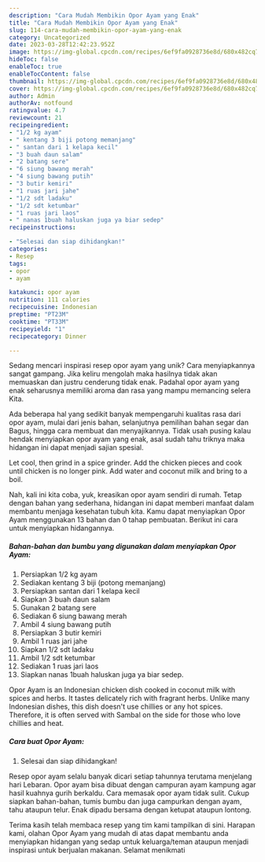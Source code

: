 ```yaml
---
description: "Cara Mudah Membikin Opor Ayam yang Enak"
title: "Cara Mudah Membikin Opor Ayam yang Enak"
slug: 114-cara-mudah-membikin-opor-ayam-yang-enak
category: Uncategorized
date: 2023-03-28T12:42:23.952Z
image: https://img-global.cpcdn.com/recipes/6ef9fa0928736e8d/680x482cq70/opor-ayam-foto-resep-utama.jpg
hideToc: false
enableToc: true
enableTocContent: false
thumbnail: https://img-global.cpcdn.com/recipes/6ef9fa0928736e8d/680x482cq70/opor-ayam-foto-resep-utama.jpg
cover: https://img-global.cpcdn.com/recipes/6ef9fa0928736e8d/680x482cq70/opor-ayam-foto-resep-utama.jpg
author: Admin
authorAv: notfound
ratingvalue: 4.7
reviewcount: 21
recipeingredient:
- "1/2 kg ayam"
- " kentang 3 biji potong memanjang"
- " santan dari 1 kelapa kecil"
- "3 buah daun salam"
- "2 batang sere"
- "6 siung bawang merah"
- "4 siung bawang putih"
- "3 butir kemiri"
- "1 ruas jari jahe"
- "1/2 sdt ladaku"
- "1/2 sdt ketumbar"
- "1 ruas jari laos"
- " nanas 1buah haluskan juga ya biar sedep"
recipeinstructions:

- "Selesai dan siap dihidangkan!"
categories:
- Resep
tags:
- opor
- ayam

katakunci: opor ayam 
nutrition: 111 calories
recipecuisine: Indonesian
preptime: "PT23M"
cooktime: "PT33M"
recipeyield: "1"
recipecategory: Dinner

---
```





Sedang mencari inspirasi resep opor ayam yang unik? Cara menyiapkannya sangat gampang. Jika keliru mengolah maka hasilnya tidak akan memuaskan dan justru cenderung tidak enak. Padahal opor ayam yang enak seharusnya memiliki aroma dan rasa yang mampu memancing selera Kita.





Ada beberapa hal yang sedikit banyak mempengaruhi kualitas rasa dari opor ayam, mulai dari jenis bahan, selanjutnya pemilihan bahan segar dan Bagus, hingga cara membuat dan menyajikannya. Tidak usah pusing kalau hendak menyiapkan opor ayam yang enak,      asal sudah tahu triknya maka hidangan ini dapat menjadi sajian spesial.














Let cool, then grind in a spice grinder. Add the chicken pieces and cook until chicken is no longer pink. Add water and coconut milk and bring to a boil.






Nah, kali ini kita coba, yuk, kreasikan opor ayam sendiri di rumah. Tetap dengan bahan yang sederhana, hidangan ini dapat memberi manfaat dalam membantu menjaga kesehatan tubuh kita. Kamu dapat menyiapkan Opor Ayam menggunakan 13 bahan dan 0 tahap pembuatan. Berikut ini cara untuk menyiapkan hidangannya.

<!--inarticleads1-->

##### Bahan-bahan dan bumbu yang digunakan dalam menyiapkan Opor Ayam:

1. Persiapkan 1/2 kg ayam
1. Sediakan  kentang 3 biji (potong memanjang)
1. Persiapkan  santan dari 1 kelapa kecil
1. Siapkan 3 buah daun salam
1. Gunakan 2 batang sere
1. Sediakan 6 siung bawang merah
1. Ambil 4 siung bawang putih
1. Persiapkan 3 butir kemiri
1. Ambil 1 ruas jari jahe
1. Siapkan 1/2 sdt ladaku
1. Ambil 1/2 sdt ketumbar
1. Sediakan 1 ruas jari laos
1. Siapkan  nanas 1buah haluskan juga ya biar sedep.


Opor Ayam is an Indonesian chicken dish cooked in coconut milk with spices and herbs. It tastes delicately rich with fragrant herbs. Unlike many Indonesian dishes, this dish doesn&#39;t use chillies or any hot spices. Therefore, it is often served with Sambal on the side for those who love chillies and heat. 

<!--inarticleads2-->

##### Cara buat Opor Ayam:


1. Selesai dan siap dihidangkan!

Resep opor ayam selalu banyak dicari setiap tahunnya terutama menjelang hari Lebaran. Opor ayam bisa dibuat dengan campuran ayam kampung agar hasil kuahnya gurih berkaldu. Cara memasak opor ayam tidak sulit. Cukup siapkan bahan-bahan, tumis bumbu dan juga campurkan dengan ayam, tahu ataupun telur. Enak dipadu bersama dengan ketupat ataupun lontong. 

Terima kasih telah membaca resep yang tim kami tampilkan di sini. Harapan kami, olahan Opor Ayam yang mudah di atas dapat membantu anda menyiapkan hidangan yang sedap untuk keluarga/teman ataupun menjadi inspirasi untuk berjualan makanan. Selamat menikmati
